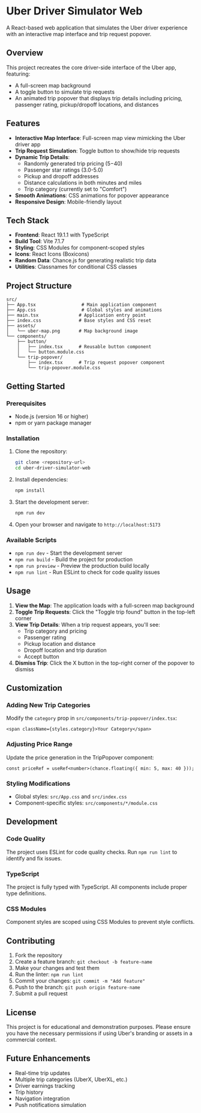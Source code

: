 # Uber Driver Simulator Web

A React-based web application that simulates the Uber driver experience with an interactive map interface and trip request popover.

## Overview

This project recreates the core driver-side interface of the Uber app, featuring:

- A full-screen map background
- A toggle button to simulate trip requests
- An animated trip popover that displays trip details including pricing, passenger rating, pickup/dropoff locations, and distances

## Features

- **Interactive Map Interface**: Full-screen map view mimicking the Uber driver app
- **Trip Request Simulation**: Toggle button to show/hide trip requests
- **Dynamic Trip Details**:
  - Randomly generated trip pricing ($5-$40)
  - Passenger star ratings (3.0-5.0)
  - Pickup and dropoff addresses
  - Distance calculations in both minutes and miles
  - Trip category (currently set to "Comfort")
- **Smooth Animations**: CSS animations for popover appearance
- **Responsive Design**: Mobile-friendly layout

## Tech Stack

- **Frontend**: React 19.1.1 with TypeScript
- **Build Tool**: Vite 7.1.7
- **Styling**: CSS Modules for component-scoped styles
- **Icons**: React Icons (Boxicons)
- **Random Data**: Chance.js for generating realistic trip data
- **Utilities**: Classnames for conditional CSS classes

## Project Structure

```
src/
├── App.tsx                 # Main application component
├── App.css                 # Global styles and animations
├── main.tsx               # Application entry point
├── index.css              # Base styles and CSS reset
├── assets/
│   └── uber-map.png       # Map background image
└── components/
    ├── button/
    │   ├── index.tsx      # Reusable button component
    │   └── button.module.css
    └── trip-popover/
        ├── index.tsx      # Trip request popover component
        └── trip-popover.module.css
```

## Getting Started

### Prerequisites

- Node.js (version 16 or higher)
- npm or yarn package manager

### Installation

1. Clone the repository:

   ```bash
   git clone <repository-url>
   cd uber-driver-simulator-web
   ```

2. Install dependencies:

   ```bash
   npm install
   ```

3. Start the development server:

   ```bash
   npm run dev
   ```

4. Open your browser and navigate to `http://localhost:5173`

### Available Scripts

- `npm run dev` - Start the development server
- `npm run build` - Build the project for production
- `npm run preview` - Preview the production build locally
- `npm run lint` - Run ESLint to check for code quality issues

## Usage

1. **View the Map**: The application loads with a full-screen map background
2. **Toggle Trip Requests**: Click the "Toggle trip found" button in the top-left corner
3. **View Trip Details**: When a trip request appears, you'll see:
   - Trip category and pricing
   - Passenger rating
   - Pickup location and distance
   - Dropoff location and trip duration
   - Accept button
4. **Dismiss Trip**: Click the X button in the top-right corner of the popover to dismiss

## Customization

### Adding New Trip Categories

Modify the `category` prop in `src/components/trip-popover/index.tsx`:

```tsx
<span className={styles.category}>Your Category</span>
```

### Adjusting Price Range

Update the price generation in the TripPopover component:

```tsx
const priceRef = useRef<number>(chance.floating({ min: 5, max: 40 }));
```

### Styling Modifications

- Global styles: `src/App.css` and `src/index.css`
- Component-specific styles: `src/components/*/module.css`

## Development

### Code Quality

The project uses ESLint for code quality checks. Run `npm run lint` to identify and fix issues.

### TypeScript

The project is fully typed with TypeScript. All components include proper type definitions.

### CSS Modules

Component styles are scoped using CSS Modules to prevent style conflicts.

## Contributing

1. Fork the repository
2. Create a feature branch: `git checkout -b feature-name`
3. Make your changes and test them
4. Run the linter: `npm run lint`
5. Commit your changes: `git commit -m "Add feature"`
6. Push to the branch: `git push origin feature-name`
7. Submit a pull request

## License

This project is for educational and demonstration purposes. Please ensure you have the necessary permissions if using Uber's branding or assets in a commercial context.

## Future Enhancements

- Real-time trip updates
- Multiple trip categories (UberX, UberXL, etc.)
- Driver earnings tracking
- Trip history
- Navigation integration
- Push notifications simulation
